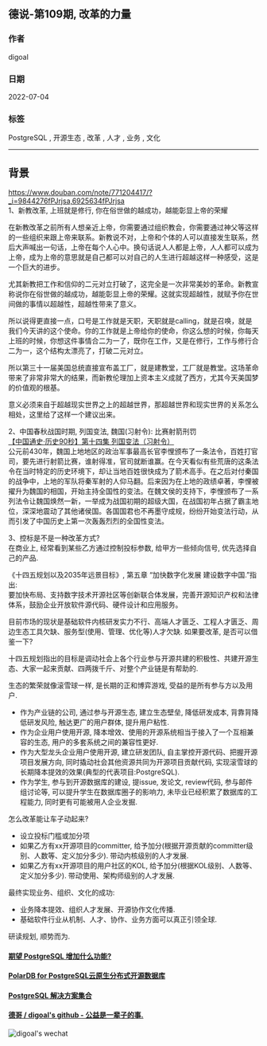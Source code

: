 ## 德说-第109期, 改革的力量   
                    
### 作者                    
digoal                    
                    
### 日期                    
2022-07-04                    
                    
### 标签                    
PostgreSQL , 开源生态 , 改革 , 人才 , 业务 , 文化                        
                    
----                    
                    
## 背景        
  
  
https://www.douban.com/note/771204417/?_i=9844276fPJrjsa,6925634fPJrjsa  
1、新教改革, 上班就是修行, 你在俗世做的越成功，越能彰显上帝的荣耀  
  
在新教改革之前所有人想亲近上帝，你需要通过组织教会，你需要通过神父等这样的一些组织来跟上帝来联系。新教说不对，上帝和个体的人可以直接发生联系，然后大声喊出一句话，上帝在每个人心中。换句话说人人都是上帝，人人都可以成为上帝，成为上帝的意思就是自己都可以对自己的人生进行超越这样一种感受，这是一个巨大的进步。  
  
尤其新教把工作和信仰的二元对立打破了，这完全是一次非常美妙的革命。新教宣称说你在俗世做的越成功，越能彰显上帝的荣耀。这就实现超越性，就赋予你在世间做的事情以超越性，超越性带来了意义。  
  
所以说得更直接一点，口号是工作就是天职，天职就是calling，就是召唤，就是我们今天讲的这个使命。你的工作就是上帝给你的使命，你这么想的时候，你每天上班的时候，你想这件事情合二为一了，既你在工作，又是在修行，工作与修行合二为一，这个结构太漂亮了，打破二元对立。  
  
所以第三十一届美国总统直接宣布盖工厂，就是建教堂，工厂就是教堂。这场革命带来了非常非常大的结果，而新教伦理加上资本主义成就了西方，尤其今天美国梦的价值观的根基。  
  
意义必须来自于超越现实世界之上的超越世界，那超越世界和现实世界的关系怎么相处，这里给了这样一个建议出来。  
  
  
2、中国春秋战国时期, 列国变法, 魏国(习射令): 比赛射箭刑罚     
[【中国通史·历史90秒】第十四集 列国变法（习射令）](https://www.bilibili.com/read/cv14822001/)     
公元前430年，魏国上地地区的政治军事最高长官李悝颁布了一条法令，百姓打官司，要先进行射箭比赛，谁射得准，官司就断谁赢。在今天看似有些荒唐的这条法令在当时特定的历史环境下，却让当地百姓很快成为了箭术高手。在之后对付秦国的战争中，上地的军队将秦军射的人仰马翻。后来因为在上地的政绩卓著，李悝被擢升为魏国的相国，开始主持全国性的变法。在魏文侯的支持下，李悝颁布了一系列法令让魏国焕然一新，一举成为战国初期的超级大国，在战国初年占据了霸主地位，深深地震动了其他诸侯国。各国国君也不再墨守成规，纷纷开始变法行动，从而引发了中国历史上第一次轰轰烈烈的全国性变法。   
  
3、控标是不是一种改革方式?   
在商业上, 经常看到某些乙方通过控制投标参数, 给甲方一些倾向信号, 优先选择自己的产品.     
  
《十四五规划以及2035年远景目标》, 第五章 “加快数字化发展 建设数字中国.”指出:    
要加快布局、支持数字技术开源社区等创新联合体发展，完善开源知识产权和法律体系，鼓励企业开放软件源代码、硬件设计和应用服务。  
  
目前市场的现状是基础软件内核研发实力不行、高端人才匮乏、工程人才匮乏、周边生态工具欠缺、服务型(使用、管理、优化等)人才欠缺. 如果要改革, 是否可以借鉴一下?    
  
十四五规划指出的目标是调动社会上各个行业参与开源共建的积极性、共建开源生态、大家一起来贡献、四两拨千斤、对整个产业链是有帮助的.    
  
生态的繁荣就像滚雪球一样, 是长期的正和博弈游戏, 受益的是所有参与方以及用户.    
- 作为产业链的公司, 通过参与开源生态, 建立生态壁垒, 降低研发成本, 背靠背降低研发风险, 触达更广的用户群体, 提升用户粘性.    
- 作为企业用户使用开源, 降本增效、使用的开源系统相当于接入了一个互相兼容的生态, 用户的多套系统之间的兼容性更好.    
- 作为大型龙头企业用户使用开源, 建立研发团队, 自主掌控开源代码、把握开源项目发展方向, 同时撬动社会其他资源共同为开源项目贡献代码, 实现滚雪球的长期降本提效的效果(典型的代表项目:PostgreSQL).    
- 作为学生, 参与到开源数据库的建设, 提issue, 发论文, review代码, 参与邮件组讨论等, 可以提升学生在数据库圈子的影响力, 未毕业已经积累了数据库的工程能力, 同时更有可能被用人企业发掘.    
  
怎么改革能让车子动起来?    
- 设立投标门槛或加分项  
- 如果乙方有xx开源项目的committer, 给予加分(根据开源贡献的committer级别、人数等、定义加分多少). 带动内核级别的人才发展.   
- 如果乙方有xx开源项目的用户社区的KOL, 给予加分(根据KOL级别、人数等、定义加分多少). 带动使用、架构师级别的人才发展.   
  
最终实现业务、组织、文化的成功:  
- 业务降本提效、组织人才发展、开源协作文化传播.   
- 基础软件行业从机制、人才、协作、业务方面可以真正引领全球.  
  
研读规划, 顺势而为.     
  
  
  
#### [期望 PostgreSQL 增加什么功能?](https://github.com/digoal/blog/issues/76 "269ac3d1c492e938c0191101c7238216")
  
  
#### [PolarDB for PostgreSQL云原生分布式开源数据库](https://github.com/ApsaraDB/PolarDB-for-PostgreSQL "57258f76c37864c6e6d23383d05714ea")
  
  
#### [PostgreSQL 解决方案集合](https://yq.aliyun.com/topic/118 "40cff096e9ed7122c512b35d8561d9c8")
  
  
#### [德哥 / digoal's github - 公益是一辈子的事.](https://github.com/digoal/blog/blob/master/README.md "22709685feb7cab07d30f30387f0a9ae")
  
  
![digoal's wechat](../pic/digoal_weixin.jpg "f7ad92eeba24523fd47a6e1a0e691b59")
  

